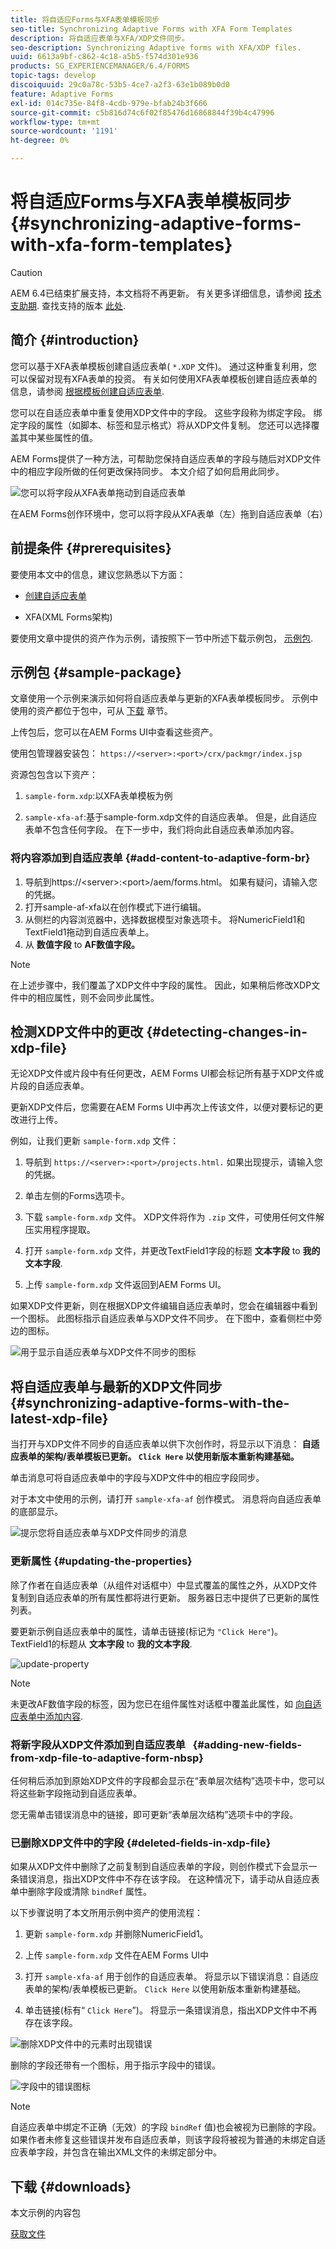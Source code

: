 ```yaml
---
title: 将自适应Forms与XFA表单模板同步
seo-title: Synchronizing Adaptive Forms with XFA Form Templates
description: 将自适应表单与XFA/XDP文件同步。
seo-description: Synchronizing Adaptive forms with XFA/XDP files.
uuid: 6613a9bf-c862-4c18-a5b5-f574d301e936
products: SG_EXPERIENCEMANAGER/6.4/FORMS
topic-tags: develop
discoiquuid: 29c0a78c-53b5-4ce7-a2f3-63e1b089b0d0
feature: Adaptive Forms
exl-id: 014c735e-84f8-4cdb-979e-bfab24b3f666
source-git-commit: c5b816d74c6f02f85476d16868844f39b4c47996
workflow-type: tm+mt
source-wordcount: '1191'
ht-degree: 0%

---
```


# 将自适应Forms与XFA表单模板同步 {#synchronizing-adaptive-forms-with-xfa-form-templates}

>[!CAUTION]
>
>AEM 6.4已结束扩展支持，本文档将不再更新。 有关更多详细信息，请参阅 [技术支助期](https://helpx.adobe.com/cn/support/programs/eol-matrix.html). 查找支持的版本 [此处](https://experienceleague.adobe.com/docs/).

## 简介 {#introduction}

您可以基于XFA表单模板创建自适应表单( `*.XDP` 文件)。 通过这种重复利用，您可以保留对现有XFA表单的投资。 有关如何使用XFA表单模板创建自适应表单的信息，请参阅 [根据模板创建自适应表单](/help/forms/using/creating-adaptive-form.md#p-create-an-adaptive-form-based-on-an-xfa-form-template-p).

您可以在自适应表单中重复使用XDP文件中的字段。 这些字段称为绑定字段。 绑定字段的属性（如脚本、标签和显示格式）将从XDP文件复制。 您还可以选择覆盖其中某些属性的值。

AEM Forms提供了一种方法，可帮助您保持自适应表单的字段与随后对XDP文件中的相应字段所做的任何更改保持同步。 本文介绍了如何启用此同步。

![您可以将字段从XFA表单拖动到自适应表单](assets/drag-drop-xfa.gif.gif)

在AEM Forms创作环境中，您可以将字段从XFA表单（左）拖到自适应表单（右）

## 前提条件 {#prerequisites}

要使用本文中的信息，建议您熟悉以下方面：

* [创建自适应表单](/help/forms/using/creating-adaptive-form.md)

* XFA(XML Forms架构)

要使用文章中提供的资产作为示例，请按照下一节中所述下载示例包， [示例包](/help/forms/using/synchronizing-adaptive-forms-xfa.md#p-sample-package-p).

## 示例包 {#sample-package}

文章使用一个示例来演示如何将自适应表单与更新的XFA表单模板同步。 示例中使用的资产都位于包中，可从 [下载](/help/forms/using/synchronizing-adaptive-forms-xfa.md#p-downloads-p) 章节。

上传包后，您可以在AEM Forms UI中查看这些资产。

使用包管理器安装包： `https://<server>:<port>/crx/packmgr/index.jsp`

资源包包含以下资产：

1. `sample-form.xdp`:以XFA表单模板为例

1. `sample-xfa-af`:基于sample-form.xdp文件的自适应表单。 但是，此自适应表单不包含任何字段。 在下一步中，我们将向此自适应表单添加内容。

### 将内容添加到自适应表单 {#add-content-to-adaptive-form-br}

1. 导航到https://&lt;server>:&lt;port>/aem/forms.html。 如果有疑问，请输入您的凭据。
1. 打开sample-af-xfa以在创作模式下进行编辑。
1. 从侧栏的内容浏览器中，选择数据模型对象选项卡。 将NumericField1和TextField1拖动到自适应表单上。
1. 从 **数值字段** to **AF数值字段。**

>[!NOTE]
>
>在上述步骤中，我们覆盖了XDP文件中字段的属性。 因此，如果稍后修改XDP文件中的相应属性，则不会同步此属性。

## 检测XDP文件中的更改 {#detecting-changes-in-xdp-file}

无论XDP文件或片段中有任何更改，AEM Forms UI都会标记所有基于XDP文件或片段的自适应表单。

更新XDP文件后，您需要在AEM Forms UI中再次上传该文件，以便对要标记的更改进行上传。

例如，让我们更新 `sample-form.xdp` 文件：

1. 导航到 `https://<server>:<port>/projects.html.` 如果出现提示，请输入您的凭据。
1. 单击左侧的Forms选项卡。
1. 下载 `sample-form.xdp` 文件。 XDP文件将作为 `.zip` 文件，可使用任何文件解压实用程序提取。

1. 打开 `sample-form.xdp` 文件，并更改TextField1字段的标题 **文本字段** to **我的文本字段**.

1. 上传 `sample-form.xdp` 文件返回到AEM Forms UI。

如果XDP文件更新，则在根据XDP文件编辑自适应表单时，您会在编辑器中看到一个图标。 此图标指示自适应表单与XDP文件不同步。 在下图中，查看侧栏中旁边的图标。

![用于显示自适应表单与XDP文件不同步的图标](assets/sync-af-xfa.png)

## 将自适应表单与最新的XDP文件同步 {#synchronizing-adaptive-forms-with-the-latest-xdp-file}

当打开与XDP文件不同步的自适应表单以供下次创作时，将显示以下消息：
**自适应表单的架构/表单模板已更新。 `Click Here` 以使用新版本重新构建基础。**

单击消息可将自适应表单中的字段与XDP文件中的相应字段同步。

对于本文中使用的示例，请打开 `sample-xfa-af` 创作模式。 消息将向自适应表单的底部显示。

![提示您将自适应表单与XDP文件同步的消息](assets/sync-af-xfa-1.png)

### 更新属性 {#updating-the-properties}

除了作者在自适应表单（从组件对话框中）中显式覆盖的属性之外，从XDP文件复制到自适应表单的所有属性都将进行更新。 服务器日志中提供了已更新的属性列表。

要更新示例自适应表单中的属性，请单击链接(标记为 `"Click Here"`)。 TextField1的标题从 **文本字段** to **我的文本字段**.

![update-property](assets/update-property.png)

>[!NOTE]
>
>未更改AF数值字段的标签，因为您已在组件属性对话框中覆盖此属性，如 [向自适应表单中添加内容](#p-add-content-to-adaptive-form-br-p).

### 将新字段从XDP文件添加到自适应表单   {#adding-new-fields-from-xdp-file-to-adaptive-form-nbsp}

任何稍后添加到原始XDP文件的字段都会显示在“表单层次结构”选项卡中，您可以将这些新字段拖动到自适应表单。

您无需单击错误消息中的链接，即可更新“表单层次结构”选项卡中的字段。

### 已删除XDP文件中的字段 {#deleted-fields-in-xdp-file}

如果从XDP文件中删除了之前复制到自适应表单的字段，则创作模式下会显示一条错误消息，指出XDP文件中不存在该字段。 在这种情况下，请手动从自适应表单中删除字段或清除 `bindRef` 属性。

以下步骤说明了本文所用示例中资产的使用流程：

1. 更新 `sample-form.xdp` 并删除NumericField1。
1. 上传 `sample-form.xdp` 文件在AEM Forms UI中
1. 打开 `sample-xfa-af` 用于创作的自适应表单。 将显示以下错误消息：自适应表单的架构/表单模板已更新。 `Click Here` 以使用新版本重新构建基础。

1. 单击链接(标有“ `Click Here`”)。 将显示一条错误消息，指出XDP文件中不再存在该字段。

![删除XDP文件中的元素时出现错误](assets/no-element-xdp.png)

删除的字段还带有一个图标，用于指示字段中的错误。

![字段中的错误图标](assets/error-field.png)

>[!NOTE]
>
>自适应表单中绑定不正确（无效）的字段 `bindRef` 值)也会被视为已删除的字段。 如果作者未修复这些错误并发布自适应表单，则该字段将被视为普通的未绑定自适应表单字段，并包含在输出XML文件的未绑定部分中。

## 下载 {#downloads}

本文示例的内容包

[获取文件](assets/sample-xfa-af-sync-1.0.zip)
